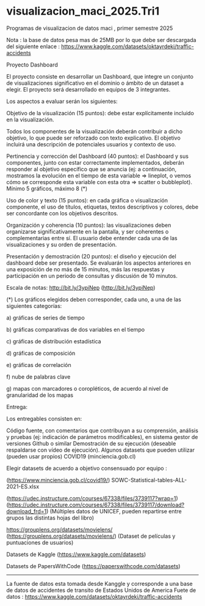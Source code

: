 # visualizacion_maci_2025.Tri1
Programas de visualizacion de datos maci , primer semestre 2025

Nota : la base de datos pesa mas de 25MB por lo que debe ser descargada del siguiente enlace : https://www.kaggle.com/datasets/oktayrdeki/traffic-accidents

Proyecto Dashboard

El proyecto consiste en desarrollar un Dashboard, que integre un conjunto de visualizaciones significativo en el dominio o ámbito de un dataset a elegir. El proyecto será desarrollado en equipos de 3 integrantes.

Los aspectos a evaluar serán los siguientes:

Objetivo de la visualización (15 puntos): debe estar explícitamente incluido en la visualización.

Todos los componentes de la visualización deberán contribuir a dicho objetivo, lo que puede ser reforzado con texto explicativo. El objetivo incluirá una descripción de potenciales usuarios y contexto de uso.

Pertinencia y corrección del Dashboard (40 puntos): el Dashboard y sus componentes, junto con estar correctamente implementados, deberán responder al objetivo específico que se anuncia (ej: a continuación, mostramos la evolución en el tiempo de esta variable => lineplot, o vemos cómo se corresponde esta variable con esta otra => scatter o bubbleplot). Mínimo 5 gráficos, máximo 8 (*)

Uso de color y texto (15 puntos): en cada gráfica o visualización componente, el uso de títulos, etiquetas, textos descriptivos y colores, debe ser concordante con los objetivos descritos.

Organización y coherencia (10 puntos): las visualizaciones deben organizarse significativamente en la pantalla, y ser coherentes o complementarias entre sí. El usuario debe entender cada una de las visualizaciones y su orden de presentación.

Presentación y demostración (20 puntos): el diseño y ejecución del dashboard debe ser presentado. Se evaluarán los aspectos anteriores en una exposición de no más de 15 minutos, más las respuestas y participación en un periodo de consultas y discusión de 10 minutos.

Escala de notas: http://bit.ly/3ypiNep (http://bit.ly/3ypiNep)

(*) Los gráficos elegidos deben corresponder, cada uno, a una de las siguientes categorías:

a) gráficas de series de tiempo

b) gráficas comparativas de dos variables en el tiempo

c) gráficas de distribución estadística

d) gráficas de composición

e) gráficas de correlación

f) nube de palabras clave

g) mapas con marcadores o coropléticos, de acuerdo al nivel de granularidad de los mapas


Entrega:

Los entregables consisten en:

Código fuente, con comentarios que contribuyan a su comprensión, análisis y pruebas (ej: indicación de parámetros modificables), en sistema gestor de versiones Github o similar Demostración de su ejecución (deseable respaldarse con vídeo de ejecución). Algunos datasets que pueden utilizar (pueden usar propios) COVID19 (minciencia.gob.cl)

Elegir datasets de acuerdo a objetivo consensuado por equipo :

(https://www.minciencia.gob.cl/covid19/) SOWC-Statistical-tables-ALL-2021-ES.xlsx

(https://udec.instructure.com/courses/67338/files/3739117?wrap=1) (https://udec.instructure.com/courses/67338/files/3739117/download?download_frd=1) (Múltiples datos de UNICEF, pueden repartirse entre grupos las distintas hojas del libro)

https://grouplens.org/datasets/movielens/ (https://grouplens.org/datasets/movielens/) (Dataset de películas y puntuaciones de usuarios)

Datasets de Kaggle (https://www.kaggle.com/datasets)

Datasets de PapersWithCode (https://paperswithcode.com/datasets)

------------------------------------------------------------------------------------------------------------------------------------------------
La fuente de datos esta tomada desde Kanggle y corresponde a una base de datos de accidentes de transito de Estados Unidos de America 
Fuete de datos : https://www.kaggle.com/datasets/oktayrdeki/traffic-accidents






